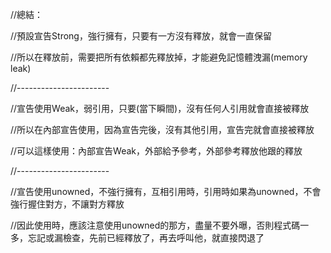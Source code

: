 //總結：

//預設宣告Strong，強行擁有，只要有一方沒有釋放，就會一直保留

//所以在釋放前，需要把所有依賴都先釋放掉，才能避免記憶體洩漏(memory leak)

//-----------------------

//宣告使用Weak，弱引用，只要(當下瞬間)，沒有任何人引用就會直接被釋放

//所以在內部宣告使用，因為宣告完後，沒有其他引用，宣告完就會直接被釋放

//可以這樣使用：內部宣告Weak，外部給予參考，外部參考釋放他跟的釋放

//-----------------------

//宣告使用unowned，不強行擁有，互相引用時，引用時如果為unowned，不會強行握住對方，不讓對方釋放

//因此使用時，應該注意使用unowned的那方，盡量不要外曝，否則程式碼一多，忘記或漏檢查，先前已經釋放了，再去呼叫他，就直接閃退了
